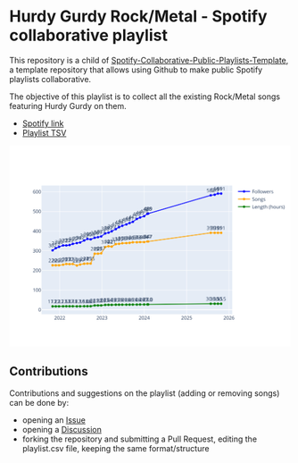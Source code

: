 # Hurdy Gurdy Rock/Metal - Spotify collaborative playlist

This repository is a child of [Spotify-Collaborative-Public-Playlists-Template](https://github.com/David-Lor/Spotify-Collaborative-Public-Playlists-Template), a template repository that allows using Github to make public Spotify playlists collaborative.

The objective of this playlist is to collect all the existing Rock/Metal songs featuring Hurdy Gurdy on them.

- [Spotify link](https://open.spotify.com/playlist/7GB3UHteYHqRuBCKHv1UJq)
- [Playlist TSV](playlist.tsv)

![Playlist statistics chart by days](playlist_chart.svg)

## Contributions

Contributions and suggestions on the playlist (adding or removing songs) can be done by:

- opening an [Issue](https://github.com/David-Lor/HurdyGurdy-Rock-Metal-Spotify-Playlist/issues)
- opening a [Discussion](https://github.com/David-Lor/HurdyGurdy-Rock-Metal-Spotify-Playlist/discussions)
- forking the repository and submitting a Pull Request, editing the playlist.csv file, keeping the same format/structure
